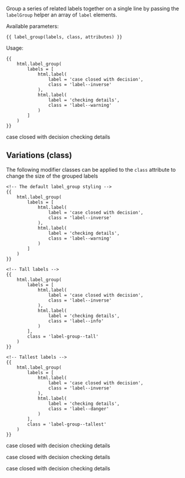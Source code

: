 Group a series of related labels together on a single line by passing the `labelGroup` helper an array of `label` elements.

Available parameters:

    {{ label_group(labels, class, attributes) }}

Usage:

    {{
        html.label_group(
            labels = [
                html.label(
                    label = 'case closed with decision', 
                    class = 'label--inverse'
                ),
                html.label(
                    label = 'checking details',
                    class = 'label--warning'
                )
            ]
        )
    }}

<div class="label-group">  <span class="label label--inverse">case closed with decision</span>  <span class="label label--warning">checking details</span></div>

## Variations (class)

The following modifier classes can be applied to the `class` attribute to change the size of the grouped labels

    <!-- The default label_group styling -->
    {{
        html.label_group(
            labels = [
                html.label(
                    label = 'case closed with decision', 
                    class = 'label--inverse'
                ),
                html.label(
                    label = 'checking details',
                    class = 'label--warning'
                )
            ]
        )
    }}
    
    <!-- Tall labels -->
    {{
        html.label_group(
            labels = [
                html.label(
                    label = 'case closed with decision',
                    class = 'label--inverse'
                ),
                html.label(
                    label = 'checking details',
                    class = 'label--info'
                )
            ],
            class = 'label-group--tall'
        )
    }}
    
    <!-- Tallest labels -->
    {{
        html.label_group(
            labels = [
                html.label(
                    label = 'case closed with decision',
                    class = 'label--inverse'
                ),
                html.label(
                    label = 'checking details',
                    class = 'label--danger'
                )
            ],
            class = 'label-group--tallest'
        )
    }}

<p>
<div class="label-group">  <span class="label label--inverse">case closed with decision</span>  <span class="label label--warning">checking details</span></div>
</p>

<p>
<div class="label-group label-group--tall">  <span class="label label--inverse">case closed with decision</span>  <span class="label label--info">checking details</span></div>
</p>

<p>
<div class="label-group label-group--tallest">  <span class="label label--inverse">case closed with decision</span>  <span class="label label--danger">checking details</span></div>
</p>
